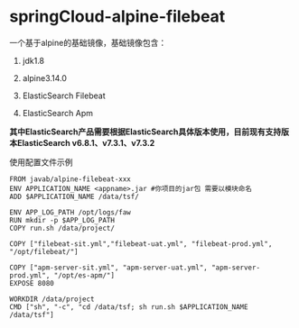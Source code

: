 # springCloud-alpine-filebeat
一个基于alpine的基础镜像，基础镜像包含：

1. jdk1.8

2. alpine3.14.0

3. ElasticSearch Filebeat

4. ElasticSearch Apm

   

**其中ElasticSearch产品需要根据ElasticSearch具体版本使用，目前现有支持版本ElasticSearch v6.8.1、v7.3.1、v7.3.2**

使用配置文件示例 

```
FROM javab/alpine-filebeat-xxx
ENV APPLICATION_NAME <appname>.jar #你项目的jar包 需要以模块命名
ADD $APPLICATION_NAME /data/tsf/

ENV APP_LOG_PATH /opt/logs/faw
RUN mkdir -p $APP_LOG_PATH
COPY run.sh /data/project/

COPY ["filebeat-sit.yml","filebeat-uat.yml", "filebeat-prod.yml", "/opt/filebeat/"]

COPY ["apm-server-sit.yml", "apm-server-uat.yml", "apm-server-prod.yml", "/opt/es-apm/"]
EXPOSE 8080

WORKDIR /data/project
CMD ["sh", "-c", "cd /data/tsf; sh run.sh $APPLICATION_NAME /data/tsf"]

```


